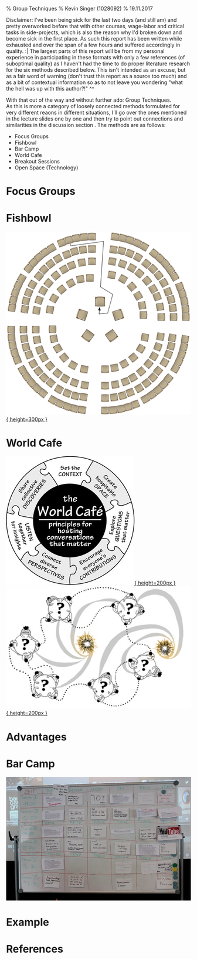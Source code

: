 % Group Techniques
% Kevin Singer (1028092)
% 19.11.2017

<!--
~2 pages
750-1kw (w/o references)
review 3 others


Template  

Each report should contain the following sections: 

1.  Introduction: What is the core idea?  Explain the origins of the method, who proposed it? Are there different flavours or variants? In which paradigm does this method operate? What are the most relevant theories?  
2.  Use: Explain when to use it and how. What data does it produce?  
3.  Advantages and Disadvantages: Explain what the biggest advantages and disadvantages of this method are 
4.  Example: Provide a short example from the literature 

Note: You can deviate from this structure as long as all relevant points are discussed.





 unrelated: emejulu & mcgregor toward a radical digital citizenship

[image]: image.png "Image Title" 
![Alt text][image] 
A reference to the [image](#image).

![This is the caption\label{mylabel}](/url/of/image.png)
See figure \ref{mylabel}.

[^ref1]: See @Author1, p. 20
- - filter pandoc-citeproc

This is [an example][id] reference-style link.
This is [an example](http://example.com/ "Title") inline link.
[id]: http://example.com/  "Optional Title Here"
this is a [link to ref][reftest] 
[reftest]: http://example.org is a reftest

see asdf[^foo] or jkl^[asdfasfd]
[^foo]: bar



ich schreibs auch für meine peers :P
 also hab beschlossen der sinn davon ist
 leuten ein gefühl dafür zu geben wann sie mehr papers lesen sollten
 aka wann die methode hilfreich ist, was es für skills braucht, whatever
 mit einem sehr deutlichen "seids keine doofen zahlenfetischisten" unterton
 kontext der entstehung ist bei mir auch sehr wichtig, das ist bei "group methods" vielleicht bissi schwierig :P


-->


<!--
Group Techniques in general:

{TODO} did they influence each other and if so how?

-->


<!--
-->

Disclaimer: I've been being sick for the last two days (and still am) and pretty overworked before that with other courses, wage-labor and critical tasks in side-projects, which is also the reason why I'd broken down and become sick in the first place. As such this report has been written while exhausted and over the span of a few hours and suffered accordingly in quality. :|  The largest parts of this report will be from my personal experience in participating in these formats  with only a few references (of suboptimal quality) as I haven't had the time to
do proper literature research for the six <!-- TODO!!! correct if less --> methods described below. This isn't intended as an excuse, but as a fair word of warning (don't trust this report as a source too much) and as a bit of contextual information so as to not leave you wondering "what the hell was up with this author?!" ^^

With that out of the way and without further ado: Group Techniques.  
As this is more a category of loosely connected methods formulated for very different reaons in different situations, I'll go over <!--TODO (some of) --> the ones mentioned in the lecture slides one by one and then try to point out connections and similarities in the discussion section <!-- TODO!!!! did i actually do that? -->. The methods are as follows:

* Focus Groups 
* Fishbowl 
* Bar Camp 
* World Cafe 
* Breakout Sessions 
* Open Space (Technology)


# Focus Groups 


<!-- 
<https://www.nngroup.com/articles/focus-groups/>

## Introduction

### What is the core idea?  

get a bunch of people together (classically in a lab), give them a question, let them talk with only minimal moderating. takes notes/audio/video for later analysis.

The Use and Misuse of Focus Groups https://www.nngroup.com/articles/focus-groups/
not for behaviour, usability, etc but to discover what users want.

small groups



### Explain the origins of the method, who proposed it? 

wikipedia mentions them being used to test effectiveness of propaganda during WWII by sociologist R.K.Merton the "father of the focus groups". term coined by ernest dichter. before "focused interviews" / "group depth interviews" / 

<http://blog.qsample.com/freud-and-the-intriguing-origins-of-the-focus-group/>: 

* Robert Merton in 1946 at the US Bureau of Applied Social Research at Columbia University. studies on effects of radio broadcasts, army training and morale films (and thus effectiveness of propaganda). "group studies"
* viennese psychologist / marketer ernest dichter. studied under freud. " people’s shopping cravings were hidden like an iceberg below an ocean of the subconscious. Only through interaction and insight could a researcher decipher the true longing and concerns of consumers;" + "sexual cravings, parent issues, archetypical social fears, etc". "let people talk and read between lines what they really mean". focus groups as method of preference/choice. called it "motivational research". recommended body proportions of barbie. "soul" (branding) of product.
* fell out of favour in 60s for quantitative, computer-friendly methods. also decline of freudianism.
* comeback as qualitative market research.
* fgroups can be done online by now at the cost of a strong bias in who can easily participate and loss of interaction quality. f2f still best.

{TODO}: how where they geared towards propaganda-studies? how would early group studies / group depth interviews look like? what were the design decisions?

### Are there different flavours or variants? 

{i assume merton's and dichters variants differed. how did they change to today?}

### In which paradigm does this method operate? 

i'd say constructivist. as it tries to capture peoples experiences/mental models respectively the ones constructed in the focusgroup

### What are the most relevant theories?  

huh?

##  Use: 
### Explain when to use it and how. 

{not from ref}: discover internal worlds, social dynamics, remember more together

when not to use it: if you want to study behaviour or want to run large, quantitative experiments.

### What data does it produce?  

audio-/video-recordings, transcripts, notes, posters, ?

##  Advantages and Disadvantages: Explain what the biggest advantages and disadvantages of this method are 

compared to non-group techniques: 

* can capture social dynamics. 
* social dynamics can mean that some group members dominate the discussion or that some things aren't shared before others.
* collective memory / recall. people reminding each other of other things they know

compared to other group techniques:

{ TODO }
* some are more conference/meeting formats for transfering knw / making an action plan (?)

compared to quantitative methods and observations: get insight into internal models

General Challenges (from slides):

* Logistics - more people, more constraints 
* Managing Space 
* Moderation

## Example

Provide a short example from the literature 

marketing: shape of barbie, cars,...

{TODO sthg more modern?}

@ FGroups:




-->

# Fishbowl 

[![fishbowl seating arrangment -- inner and outer circles](figures/fishbowl_diagram.png){  height=300px }](https://commons.wikimedia.org/wiki/File:Fishbowl_diagram_172.png)

<!-- 

## Introduction
### What is the core idea?  

discussion structure for larger groups by having a few highly visible, constantly rotating people discussing in the inner circle of chairs.

smaller circle of chairs for discutants in center (e.g. 5-8), larger circle around that. usually an expert starts in the center to kick off the discussion on a given topic. people can switch to a free chair in the inner circle when they want to say something. once they've replied to any follow-up questions or -discussion-strands they move back to the outer circle (same goes for the initial expert). This allows people to sit back and observe when they don't want to talk at the moment. It
also has the effect that people have time to think about points they want to make before / while moving into the inner circle. 

also discussing in really large groups / anonymous masses rarely works well (from my own experience). something about the social dynamic. fishbowl keeps inner circle small.

medium sized groups. walking to and joining the inner circle needs to stay feasible.


### Explain the origins of the method, who proposed it? 

{ TODO }

### Are there different flavours or variants? 

{ TODO }

### In which paradigm does this method operate? 

constructivist if used similar to a focus group to elaborate on personal experiences and discuss mental models but can also be critical theory in the sense that an action plan is formulated (even though world cafe/breakaway/barcamp/openspace+reporting probably deals better as finer points/sub-topics can be better discussed and more people have a chance to contribute due to the smaller effective group sizes / less anxiety about speaking in front of larger groups)

### What are the most relevant theories?  

huh?

##  Use: 
### Explain when to use it and how. 

how: see/merge with idea

when: 

* want to tap knowledge/points of view/mental models of large group on an issue while giving people a place to retreat/just watch
* collective memory (see focus groups)

when not: if you want to have every persons opinion in the room. some people won't talk (and that's 'k)

also see focus groups 

{TODO 

### What data does it produce?  

audio-/video-recordings, transcripts, notes

##  Advantages and Disadvantages: Explain what the biggest advantages and disadvantages of this method are 

General Challenges (from slides):

* Logistics - more people, more constraints 
* Managing Space 
* Moderation

## Example

{TODO} Provide a short example from the literature 

fishbowl we did on self-driving cars? the one(s) at klausur?

-->

# World Cafe 

[![world cafe principles](figures/world-cafe-puzzle.jpg){ height=200px }](http://rhizome.coop/facilitating-meetings-middle-game/) 
[![world cafe tables](figures/world-cafe-tables.png){ height=200px }](https://bcpslis.pbworks.com/w/page/107744660/World%20Cafe%20Model)

<!-- 
<http://www.theworldcafe.com/key-concepts-resources/world-cafe-method/>
<http://www.worldcafe.eu/en/index.html>
"World Cafe Guidelines & Principles" on youtube by OurEllipses (2009/08):<https://www.youtube.com/watch?v=YrTKD8NpApY>

//\[![](figures/World-Cafe-Guidelines.jpg)](http://amandafenton.com/core-methods/what-is-a-world-cafe/world-cafe-guidelines/)

## Introduction
### What is the core idea?  

discuss a complicated issue, usually with the goal of coming up with an action plan. a large focus is on providing a inviting, casual, cafe-like ambience. there's multiple tables e.g. one per sub-topic, covered in paper (so they can be written upon) and a person staying there. the rest of the people switch through. the person who stayed behind gives an overview of the discussion on the table so far. the paper allows participants to leave messages in their own words and drawings.
usually the table hosts will report back to the larger plenum at the end. there might also be an introductionary talk at the start.

works at varying sizes

### Explain the origins of the method, who proposed it? 

{TODO}

### Are there different flavours or variants? 

one without reporting back (focus on discussion not outcomes)

### In which paradigm does this method operate? 

constructivist (understanding mental models of larger group) / critical theory (action plan)
### What are the most relevant theories?  

##  Use: 
### Explain when to use it and how. 
### What data does it produce?  

recordings of reporting back (if any), notes on tables

##  Advantages and Disadvantages: Explain what the biggest advantages and disadvantages of this method are 

very inclusive due to small table sizes and effort made to set ambience (if done right; easy to do wrong)

good for complex issues: small size makes discussions productive but due to rotation knw of entire crowd is tapped

good deliberate for making collective action plans in a larger group

same as all group methods: collaborative knw, etc

important to set ambience and have diverse crowd!

General Challenges (from slides):

* Logistics - more people, more constraints 
* Managing Space 
* Moderation

## Example

Provide a short example from the literature 

world cafe at EYA?

-->

# Advantages
<!--
3.  Advantages and Disadvantages: Explain what the biggest advantages and disadvantages of this method are 

Challenges (from slides):

* Logistics - more people, more constraints 
* Managing Space 
* Moderation
-->

# Bar Camp 


[![sessionplan of barcamp graz 2017](figures/barcamp_whiteboard.jpg)](http://barcamp-graz.at/2017/04/so-schaut-der-sessionplan-vom-ersten-barcamp-tag-aus/)

<!-- 

## Introduction
### What is the core idea?  

unconference. reaction/critique/subversion of large conferences with fixed session plan and minimal interactivity

can have overarching themes (uxcamp, suggested tracks in barcamp graz) but otherwise is rather free

strong sense of contribution. e.g. "if this is your first barcamp, you have to hold a session."

large numbers of people (it's an (un)conference). individual session vary in size depending on style and number of people interested in it.


### Explain the origins of the method, who proposed it? 

{TODO}

### Are there different flavours or variants? 

{TODO}
hybrid with regular conference (e.g. uxcamp with one fixed track / skeleton session plan and one free track/free slots all through the day that use the barcamp mode. allows people to choose style and thus usually also interactivity and group size. allows last minute submissions. allows room for discussion without fully abandoning pre-planned talk by experts)

### In which paradigm does this method operate? 

critical theory?
is a critique / method aimed at breaking up rigid conference structures. can be used to discuss issues / make action plans in different time-slots. about knw and experience transfer between particpants.

### What are the most relevant theories?  

?

##  Use: 
### Explain when to use it and how. 

as it's an (un)conference format you need to have at least one, ideally several rooms (with different, rearrangable seating arrangments and ambiences suited for different session-types), (probably) registration and ideally catering, after hours activities, etc

planning session^[barcamp graz 2017 - video of (sparsely attended) planning session on sunday: <https://www.youtube.com/watch?v=IF4y63whodg>] every morning. people write topics of sessions on pieces of paper, and e.g. assign them to time slots and rooms on a (moveable) corkboard = physical session plan. usually there's also digital variant for ease of access if you're somewhere else in the building (then again the physical thing is good place to get into conversations with people)

sessions can be anything, e.g. talks, discussions, hands-on workshops, leisure time (barcamp graz 2017 had a floor excercise and a board-games session)

good to meet people from all possible (sub-)fields (related to the main field if any; e.g. *ux*camp vs completely open @ graz)

individual session can be used by participants as plattform to get and give feedback / discussion of projects/issues they're researching in a way similar to any of the other group techniques. it's more about equal sharing and contributing though.

### What data does it produce?  

not intended as data collection method but as forum

audio-/video-recordings (unusual), transcripts, notes, posters (rare but possible), tweets, follow-up contacts,... (especially if running a discussion 


more knw for participants

##  Advantages and Disadvantages: Explain what the biggest advantages and disadvantages of this method are 

see when and how

General Challenges (from slides):

* Logistics - more people, more constraints 
* Managing Space 
* Moderation

## Example

Provide a short example from the literature 

[blog on barcamp graz 2017](http://barcamp-graz.at/blog/)

-->

# Example
<!--
4.  Example: Provide a short example from the literature 
-->

# References

